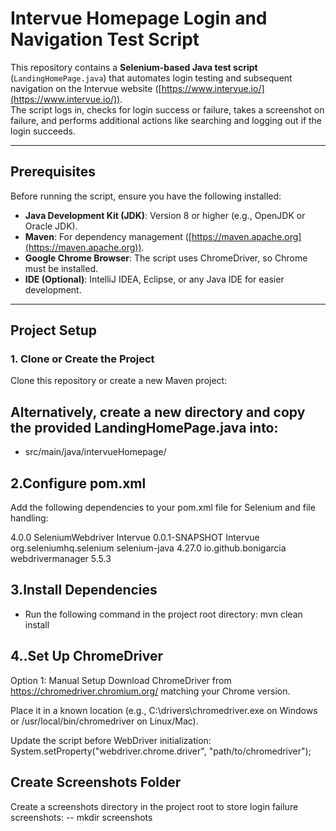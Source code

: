 # Intervue Homepage Login and Navigation Test Script

This repository contains a **Selenium-based Java test script** (`LandingHomePage.java`) that automates login testing and subsequent navigation on the Intervue website ([https://www.intervue.io/](https://www.intervue.io/)).  
The script logs in, checks for login success or failure, takes a screenshot on failure, and performs additional actions like searching and logging out if the login succeeds.

---

## Prerequisites

Before running the script, ensure you have the following installed:

- **Java Development Kit (JDK)**: Version 8 or higher (e.g., OpenJDK or Oracle JDK).
- **Maven**: For dependency management ([https://maven.apache.org](https://maven.apache.org)).
- **Google Chrome Browser**: The script uses ChromeDriver, so Chrome must be installed.
- **IDE (Optional)**: IntelliJ IDEA, Eclipse, or any Java IDE for easier development.

---

## Project Setup

### 1. Clone or Create the Project

Clone this repository or create a new Maven project:

## Alternatively, create a new directory and copy the provided LandingHomePage.java into:

- src/main/java/intervueHomepage/

## 2.Configure pom.xml
Add the following dependencies to your pom.xml file for Selenium and file handling:

<project xmlns="http://maven.apache.org/POM/4.0.0" xmlns:xsi="http://www.w3.org/2001/XMLSchema-instance" xsi:schemaLocation="http://maven.apache.org/POM/4.0.0 https://maven.apache.org/xsd/maven-4.0.0.xsd">
  <modelVersion>4.0.0</modelVersion>
  <groupId>SeleniumWebdriver</groupId>
  <artifactId>Intervue</artifactId>
  <version>0.0.1-SNAPSHOT</version>
  <name>Intervue</name>
  
  <dependencies>
    <!-- https://mvnrepository.com/artifact/org.seleniumhq.selenium/selenium-java -->
<dependency>
    <groupId>org.seleniumhq.selenium</groupId>
    <artifactId>selenium-java</artifactId>
    <version>4.27.0</version>
</dependency>

<dependency>
    <groupId>io.github.bonigarcia</groupId>
    <artifactId>webdrivermanager</artifactId>
    <version>5.5.3</version> <!-- Latest version -->
</dependency>
  	
  </dependencies>
  
</project>

 ## 3.Install Dependencies
  - Run the following command in the project root directory:
mvn clean install

## 4..Set Up ChromeDriver
Option 1: Manual Setup
Download ChromeDriver from https://chromedriver.chromium.org/ matching your Chrome version.

Place it in a known location (e.g., C:\drivers\chromedriver.exe on Windows or /usr/local/bin/chromedriver on Linux/Mac).

Update the script before WebDriver initialization:
System.setProperty("webdriver.chrome.driver", "path/to/chromedriver");

## Create Screenshots Folder
  Create a screenshots directory in the project root to store login failure screenshots:
  -- mkdir screenshots





